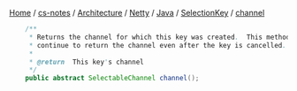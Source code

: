 [Home](https://mengxianbin.github.io) /
[cs-notes](https://mengxianbin.github.io/cs-notes/site) /
[Architecture](https://mengxianbin.github.io/cs-notes/site/Architecture) /
[Netty](https://mengxianbin.github.io/cs-notes/site/Architecture/Netty) /
[Java](https://mengxianbin.github.io/cs-notes/site/Architecture/Netty/Java) /
[SelectionKey](https://mengxianbin.github.io/cs-notes/site/Architecture/Netty/Java/SelectionKey) /
[channel](https://mengxianbin.github.io/cs-notes/site/Architecture/Netty/Java/SelectionKey/channel)

```java
    /**
     * Returns the channel for which this key was created.  This method will
     * continue to return the channel even after the key is cancelled.
     *
     * @return  This key's channel
     */
    public abstract SelectableChannel channel();
```

